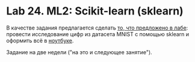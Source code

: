 # Lab 24. ML2: Scikit-learn (sklearn)

В качестве задания предлагается сделать [то, что предложено в лабе](http://cs.mipt.ru/advanced_python/lessons/lab26.html#section-1):
провести исследование цифр из датасета MNIST с помощью sklearn и оформить всё в [ноутбуке](https://github.com/mipt-cs/course-advanced_python/blob/2ae0120af7c6a86843fbb72ccaaa0053d9164786/content/extra/lab26/LABML1.ipynb).

Задание на две недели ("на это и следующее занятие").
